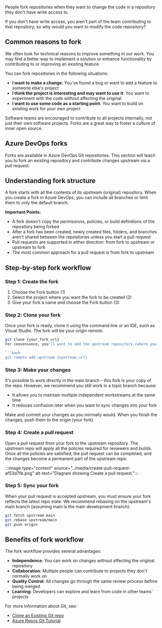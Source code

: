 People fork repositories when they want to change the code in a repository they don't have write access to.

If you don't have write access, you aren't part of the team contributing to that repository, so why would you want to modify the code repository?

## Common reasons to fork

We often look for technical reasons to improve something in our work. You may find a better way to implement a solution or enhance functionality by contributing to or improving an existing feature.

You can fork repositories in the following situations:

- **I want to make a change**: You've found a bug or want to add a feature to someone else's project
- **I think the project is interesting and may want to use it**: You want to experiment with the code without affecting the original
- **I want to use some code as a starting point**: You want to build on existing work for your own project

Software teams are encouraged to contribute to all projects internally, not just their own software projects. Forks are a great way to foster a culture of inner open source.

## Azure DevOps forks

Forks are available in Azure DevOps Git repositories. This section will teach you to fork an existing repository and contribute changes upstream via a pull request.

## Understanding fork structure

A fork starts with all the contents of its upstream (original) repository. When you create a fork in Azure DevOps, you can include all branches or limit them to only the default branch.

**Important Points:**

- A fork doesn't copy the permissions, policies, or build definitions of the repository being forked
- After a fork has been created, newly created files, folders, and branches aren't shared between the repositories unless you start a pull request
- Pull requests are supported in either direction: from fork to upstream or upstream to fork
- The most common approach for a pull request is from fork to upstream

## Step-by-step fork workflow

### Step 1: Create the fork

1. Choose the Fork button (1)
1. Select the project where you want the fork to be created (2)
1. Give your fork a name and choose the Fork button (3)

### Step 2: Clone your fork

Once your fork is ready, clone it using the command line or an IDE, such as Visual Studio. The fork will be your origin remote.

````bash
git clone {your_fork_url}
For convenience, you'll want to add the upstream repository (where you forked from) as a remote named upstream:

```bash
git remote add upstream {upstream_url}
````

### Step 3: Make your changes

It's possible to work directly in the main branch – this fork is your copy of the repo. However, we recommend you still work in a topic branch because:

- It allows you to maintain multiple independent workstreams at the same time
- It reduces confusion later when you want to sync changes into your fork

Make and commit your changes as you normally would. When you finish the changes, push them to the origin (your fork).

### Step 4: Create a pull request

Open a pull request from your fork to the upstream repository. The upstream repo will apply all the policies required for reviewers and builds. Once all the policies are satisfied, the pull request can be completed, and the changes become a permanent part of the upstream repo:

:::image type="content" source="../media/create-pull-request-af53d7fb.png" alt-text="Diagram showing Create a pull request.":::

### Step 5: Sync your fork

When your pull request is accepted upstream, you must ensure your fork reflects the latest repo state. We recommend rebasing on the upstream's main branch (assuming main is the main development branch):

```bash
git fetch upstream main
git rebase upstream/main
git push origin
```

## Benefits of fork workflow

The fork workflow provides several advantages:

- **Independence**: You can work on changes without affecting the original repository
- **Collaboration**: Multiple people can contribute to projects they don't normally work on
- **Quality Control**: All changes go through the same review process before being merged
- **Learning**: Developers can explore and learn from code in other teams' projects

For more information about Git, see:

- [Clone an Existing Git repo](/azure/devops/repos/git/clone)
- [Azure Repos Git Tutorial](/azure/devops/repos/git/gitworkflow)
